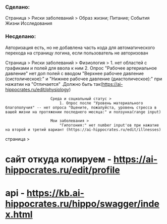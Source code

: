 ### Сделано:
Страница >
    Риски заболеваний > Образ жизни; Питание; События Жизни
    Исследования
    


### Несделано:

Авторизация есть, но не добавлена часть кода для автоматического перехода на страницу логина, если пользователь не авторизован  

Страница >
    Риски заболеваний > Физиология > 
                            1. нет областей с графиками и полей для ввола к ним
                            2. Опрос "Рабочее артериальное давление" нет доп полей с вводом "Верхнее рабочее давление (систолическое):" и "Нижнее рабочее давление (диастолическое):" при нажатии на "Отличается" .Должно быть так(https://ai-hippocrates.ru/edit/physiology)
                            
                        Среда и социальный статус >
                            1. Опрос после "Уровень материального благополучия" -- нет опроса "Оцените, пожалуйста, уровень стресса в вашей жизни на протяжении последнего месяца:" и ползунка(range input) 
                        
                        Мои заболевания > 
                            "Гипотония:" нет number input'ов при нажатие на второй и третий вариант (https://ai-hippocrates.ru/edit/illnesses)



страница >



# сайт откуда копируем - https://ai-hippocrates.ru/edit/profile
# api - https://kb.ai-hippocrates.ru/hippo/swagger/index.html